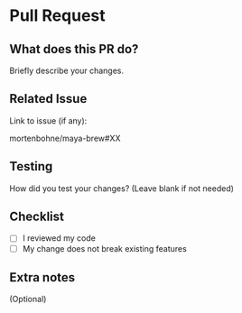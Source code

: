 # Pull Request

## What does this PR do?

Briefly describe your changes.

## Related Issue

Link to issue (if any):

mortenbohne/maya-brew#XX

## Testing

How did you test your changes? (Leave blank if not needed)

## Checklist

- [ ] I reviewed my code
- [ ] My change does not break existing features

## Extra notes

(Optional)
